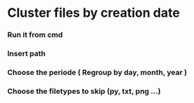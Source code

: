 # Cluster files by creation date 

### Run it from cmd
### Insert path
### Choose the periode ( Regroup by day, month, year )
### Choose the filetypes to skip (py, txt, png ...) 
